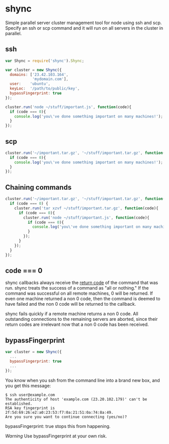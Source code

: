 # shync

Simple parallel server cluster management tool for node using ssh and scp. Specify an ssh or scp command and it will run on all servers in the cluster in parallel.

## ssh

```js
var Shync = require('shync').Shync;

var cluster = new Shync({
  domains: ['23.42.103.164',
            'mydomain.com'],
  user:    'ubuntu',
  keyLoc:  '/path/to/public/key',
  bypassFingerprint: true
});

cluster.run('node ~/stuff/important.js', function(code){
  if (code === 0){
    console.log('you\'ve done something important on many machines!');
  }
});
```

## scp

```js
cluster.run('~/important.tar.gz', '~/stuff/important.tar.gz', function(code){
  if (code === 0){
    console.log('you\'ve done something important on many machines!');
  }
});
```

## Chaining commands

```js
cluster.run('~/important.tar.gz', '~/stuff/important.tar.gz', function(code){
  if (code === 0) {
    cluster.run('tar xzvf ~/stuff/important.tar.gz', function(code){
      if (code === 0){
        cluster.run('node ~/stuff/important.js', function(code){
          if (code === 0){
            console.log('you\'ve done something important on many machines!');
          }
        });
      }
    });
  }
});
```

## code === 0

shync callbacks always receive the [return code](http://en.wikipedia.org/wiki/Exit_status) of the command that was run. shync treats the success of a command as "all or nothing." If the command was successful on all remote machines, 0 will be returned. If even one machine returned a non 0 code, then the command is deemed to have failed and the non 0 code will be returned to the callback.

shync fails quickly if a remote machine returns a non 0 code. All outstanding connections to the remaining servers are aborted, since their return codes are irrelevant now that a non 0 code has been received.

## bypassFingerprint

```js
var cluster = new Shync({
  ...
  bypassFingerprint: true
  ...
});
```

You know when you ssh from the command line into a brand new box, and you get this message:

    $ ssh user@example.com
    The authenticity of host 'example.com (23.20.102.179)' can't be established.
    RSA key fingerprint is 2f:5d:69:26:e2:a0:23:53:f7:0a:21:51:0a:74:8a:49.
    Are you sure you want to continue connecting (yes/no)?

bypassFingerprint: true stops this from happening.

_Warning_ Use bypassFingerprint at your own risk.
